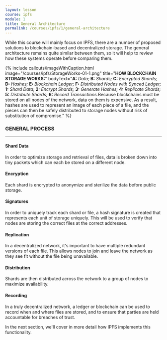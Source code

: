 ```yaml
---
layout: lesson
course: ipfs
module: 1
title: General Architecture 
permalink: /courses/ipfs/1/general-architecture
---
```

<span class="openingParagraph">
While this course will mainly focus on IPFS, there are a number of proposed solutions to blockchain-based and decentralized storage. The general architecture remains quite similar between them, so it will help to review how these systems operate before comparing them.</span>

{% include callouts/imageWithCaption.html
	image="/courses/ipfs/StorageWorks-01-1.png"
	title="<b>HOW BLOCKCHAIN STORAGE WORKS:</b>"
	bodyText="<b>A:</b> <i>Data;</i> <b>B:</b> <i>Shards;</i> <b>C:</b> <i>Encrypted Shards;</i> <b>D:</b> <i>Hashes;</i> <b>E:</b> <i>Blockchain Ledger;</i> <b>F:</b> <i>Distributed Nodes with Synced Ledger;</i> <b>1:</b> <i>Shard Data;</i> <b>2:</b> <i>Encrypt Shards;</i> <b>3:</b> <i>Generate Hashes;</i> <b>4:</b> <i>Replicate Shards;</i> <b>5:</b> <i>Distribute Shards;</i> <b>6:</b> <i>Record Transactions.</i>Because blockchains must be stored on all nodes of the network, data on them is expensive. As a result, hashes are used to represent an image of each piece of a file, and the pieces can then be safely distributed to storage nodes without risk of substitution of compromise."
%}

<h3>GENERAL PROCESS</h3>

<hr />

<h4>Shard Data</h4>
In order to optimize storage and retrieval of files, data is broken down into tiny packets which can each be stored on a different node.

<h4>Encryption</h4>
Each shard is encrypted to anonymize and sterilize the data before public storage.

<h4>Signatures</h4>
In order to uniquely track each shard or file, a hash signature is created that represents each unit of storage uniquely. This will be used to verify that nodes are storing the correct files at the correct addresses. 

<h4>Replication</h4>
In a decentralized network, it's important to have multiple redundant versions of each file. This allows nodes to join and leave the network as they see fit without the file being unavailable.

<h4>Distribution</h4>
Shards are then distributed across the network to a group of nodes to maximize availability.

<h4>Recording</h4>
In a truly decentralized network, a ledger or blockchain can be used to record when and where files are stored, and to ensure that parties are held accountable for breaches of trust.

In the next section, we'll cover in more detail how IPFS implements this functionality.
